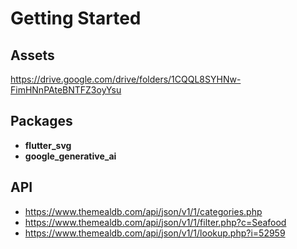 # Getting Started

## Assets

https://drive.google.com/drive/folders/1CQQL8SYHNw-FimHNnPAteBNTFZ3oyYsu

## Packages

- **flutter_svg**
- **google_generative_ai**

## API

- https://www.themealdb.com/api/json/v1/1/categories.php
- https://www.themealdb.com/api/json/v1/1/filter.php?c=Seafood
- https://www.themealdb.com/api/json/v1/1/lookup.php?i=52959